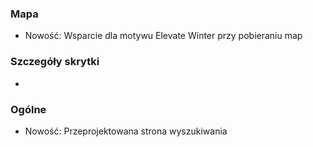 ### Mapa
- Nowość: Wsparcie dla motywu Elevate Winter przy pobieraniu map

### Szczegóły skrytki
-

### Ogólne
- Nowość: Przeprojektowana strona wyszukiwania
